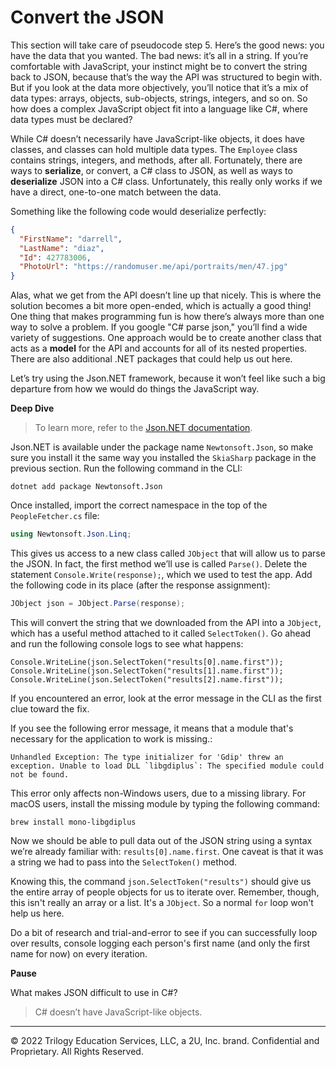 # Convert the JSON

This section will take care of pseudocode step 5. Here’s the good news: you have the data that you wanted. The bad news: it’s all in a string. If you’re comfortable with JavaScript, your instinct might be to convert the string back to JSON, because that’s the way the API was structured to begin with. But if you look at the data more objectively, you’ll notice that it’s a mix of data types: arrays, objects, sub-objects, strings, integers, and so on. So how does a complex JavaScript object fit into a language like C#, where data types must be declared?

While C# doesn’t necessarily have JavaScript-like objects, it does have classes, and classes can hold multiple data types. The `Employee` class contains strings, integers, and methods, after all. Fortunately, there are ways to **serialize**, or convert, a C# class to JSON, as well as ways to **deserialize** JSON into a C# class. Unfortunately, this really only works if we have a direct, one-to-one match between the data.

Something like the following code would deserialize perfectly:

```json
{
  "FirstName": "darrell",
  "LastName": "diaz",
  "Id": 427783006,
  "PhotoUrl": "https://randomuser.me/api/portraits/men/47.jpg"
}
```

Alas, what we get from the API doesn’t line up that nicely. This is where the solution becomes a bit more open-ended, which is actually a good thing! One thing that makes programming fun is how there’s always more than one way to solve a problem. If you google "C# parse json," you’ll find a wide variety of suggestions. One approach would be to create another class that acts as a **model** for the API and accounts for all of its nested properties. There are also additional .NET packages that could help us out here.

Let’s try using the Json.NET framework, because it won’t feel like such a big departure from how we would do things the JavaScript way.

**Deep Dive**

> To learn more, refer to the [Json.NET documentation](https://www.newtonsoft.com/json/help/html/Introduction.htm).

Json.NET is available under the package name `Newtonsoft.Json`, so make sure you install it the same way you installed the `SkiaSharp` package in the previous section. Run the following command in the CLI:

```console
dotnet add package Newtonsoft.Json
```

Once installed, import the correct namespace in the top of the `PeopleFetcher.cs` file:

```cs
using Newtonsoft.Json.Linq;
```

This gives us access to a new class called `JObject` that will allow us to parse the JSON. In fact, the first method we’ll use is called `Parse()`. Delete the statement `Console.Write(response);`, which we used to test the app. Add the following code in its place (after the response assignment):

```cs
JObject json = JObject.Parse(response);
```

This will convert the string that we downloaded from the API into a `JObject`, which has a useful method attached to it called `SelectToken()`. Go ahead and run the following console logs to see what happens:

```console
Console.WriteLine(json.SelectToken("results[0].name.first"));
Console.WriteLine(json.SelectToken("results[1].name.first"));
Console.WriteLine(json.SelectToken("results[2].name.first"));
```

If you encountered an error, look at the error message in the CLI as the first clue toward the fix.

If you see the following error message, it means that a module that's necessary for the application to work is missing.:

```console
Unhandled Exception: The type initializer for 'Gdip' threw an exception. Unable to load DLL `libgdiplus`: The specified module could not be found.
```

This error only affects non-Windows users, due to a missing library. For macOS users, install the missing module by typing the following command:

```console
brew install mono-libgdiplus
```

Now we should be able to pull data out of the JSON string using a syntax we’re already familiar with: `results[0].name.first`. One caveat is that it was a string we had to pass into the `SelectToken()` method.

Knowing this, the command `json.SelectToken("results")` should give us the entire array of people objects for us to iterate over. Remember, though, this isn't really an array or a list. It's a `JObject`. So a normal `for` loop won't help us here.

Do a bit of research and trial-and-error to see if you can successfully loop over results, console logging each person's first name (and only the first name for now) on every iteration.

**Pause**

What makes JSON difficult to use in C#?

> C# doesn’t have JavaScript-like objects.

---
© 2022 Trilogy Education Services, LLC, a 2U, Inc. brand. Confidential and Proprietary. All Rights Reserved.